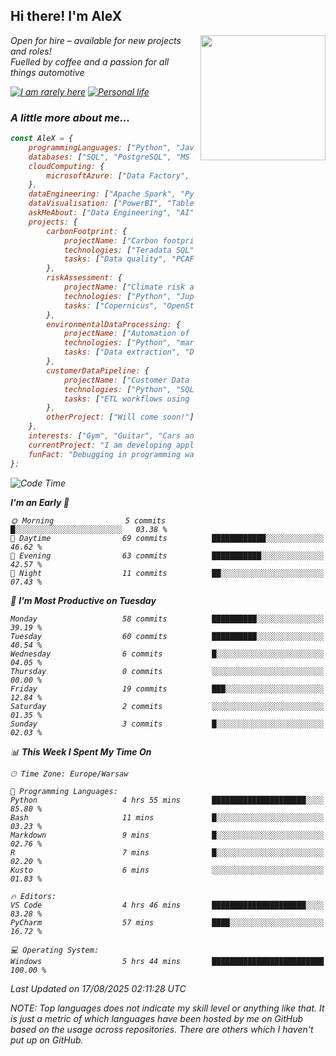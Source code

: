 <h2>Hi there! I'm AleX</h2>
<img align='right' src="https://media1.giphy.com/media/qgQUggAC3Pfv687qPC/giphy.gif" width="200" style="margin-left: 10px;">
<p><em>Open for hire – available for new projects and roles!</a>
</br>Fuelled by coffee and a passion for all things automotive</a>
<!-- </br>Student of <a href="https://www.sgh.waw.pl/en">Warsaw School of Economics</a>
</em></p> -->

[![I am rarely here](https://img.shields.io/badge/I_am_rarely_here-1877F2?style=for-the-badge&logo=facebook&logoColor=white)](https://www.facebook.com/aleksander.mazur.77)
[![Personal life](https://img.shields.io/badge/Personal_life-E4405F?style=for-the-badge&logo=instagram&logoColor=white)](https://www.instagram.com/evi_alex.pl/)
<!-- [![Work contact](https://img.shields.io/badge/Work_contact-0077B5?style=for-the-badge&logo=linkedin&logoColor=white)](https://www.linkedin.com/in/aleksander-mazur-bb3416253/) -->

### A little more about me...  

```javascript
const AleX = {
    programmingLanguages: ["Python", "JavaScript", "SQL", "R", "HTML", "CSS"],
    databases: ["SQL", "PostgreSQL", "MS SQL", "Teradata", "MongoDB"],
    cloudComputing: {
        microsoftAzure: ["Data Factory", "Data Lake Storage", "Functions", "Logic Apps", "Synapse", "API Management"]
    },
    dataEngineering: ["Apache Spark", "PySpark", "Databricks", "Apache Airflow"],
    dataVisualisation: ["PowerBI", "Tableau"],
    askMeAbout: ["Data Engineering", "AI", "Data Science", "Software Development"],
    projects: {
        carbonFootprint: {
            projectName: ["Carbon footprint calculations in D-SIB"],
            technologies: ["Teradata SQL", "MS SQL", "Power BI"],
            tasks: ["Data quality", "PCAF methodology", "Code documentation"]
        },
        riskAssessment: {
            projectName: ["Climate risk assessment for European bank"],
            technologies: ["Python", "Jupiter Notebook", "SQLite"],
            tasks: ["Copernicus", "OpenStreetMap", "ERA-5", "CMIP6", "Application for physical risk", "Development of heatmaps"]
        },
        environmentalDataProcessing: {
            projectName: ["Automation of Exiobase 3 Environmental Data Processing"],
            technologies: ["Python", "mariopy/pymrio"],
            tasks: ["Data extraction", "Data processing", "Code documentation", "Filter interface"]
        },
        customerDataPipeline: {
            projectName: ["Customer Data Pipeline for E-Commerce Personalization"],
            technologies: ["Python", "SQL", "NoSQL", "API", "Microsoft Azure", "PySpark", "Databricks", "PowerBI"],
            tasks: ["ETL workflows using Python and SQL", "ADF pipeline to integrate data", "Data transformations using Spark", "PowerBI dashboards"]
        },
        otherProject: ["Will come soon!"]
    },
    interests: ["Gym", "Guitar", "Cars and everything about them", "Chess", "I'm something a cook myself"],
    currentProject: "I am developing application which will calculate physical activies for countries based on data base of Copernicus",
    funFact: "Debugging in programming was named after the incident mentioned above. Grace Hopper's team removed the moth from the computer and kept it as a specimen in their logbook."
};
```

<!--START_SECTION:waka-->
![Code Time](http://img.shields.io/badge/Code%20Time-237%20hrs%2025%20mins-blue)

**I'm an Early 🐤** 

```text
🌞 Morning                5 commits           █░░░░░░░░░░░░░░░░░░░░░░░░   03.38 % 
🌆 Daytime                69 commits          ████████████░░░░░░░░░░░░░   46.62 % 
🌃 Evening                63 commits          ███████████░░░░░░░░░░░░░░   42.57 % 
🌙 Night                  11 commits          ██░░░░░░░░░░░░░░░░░░░░░░░   07.43 % 
```
📅 **I'm Most Productive on Tuesday** 

```text
Monday                   58 commits          ██████████░░░░░░░░░░░░░░░   39.19 % 
Tuesday                  60 commits          ██████████░░░░░░░░░░░░░░░   40.54 % 
Wednesday                6 commits           █░░░░░░░░░░░░░░░░░░░░░░░░   04.05 % 
Thursday                 0 commits           ░░░░░░░░░░░░░░░░░░░░░░░░░   00.00 % 
Friday                   19 commits          ███░░░░░░░░░░░░░░░░░░░░░░   12.84 % 
Saturday                 2 commits           ░░░░░░░░░░░░░░░░░░░░░░░░░   01.35 % 
Sunday                   3 commits           █░░░░░░░░░░░░░░░░░░░░░░░░   02.03 % 
```


📊 **This Week I Spent My Time On** 

```text
🕑︎ Time Zone: Europe/Warsaw

💬 Programming Languages: 
Python                   4 hrs 55 mins       █████████████████████░░░░   85.80 % 
Bash                     11 mins             █░░░░░░░░░░░░░░░░░░░░░░░░   03.23 % 
Markdown                 9 mins              █░░░░░░░░░░░░░░░░░░░░░░░░   02.76 % 
R                        7 mins              █░░░░░░░░░░░░░░░░░░░░░░░░   02.20 % 
Kusto                    6 mins              ░░░░░░░░░░░░░░░░░░░░░░░░░   01.83 % 

🔥 Editors: 
VS Code                  4 hrs 46 mins       █████████████████████░░░░   83.28 % 
PyCharm                  57 mins             ████░░░░░░░░░░░░░░░░░░░░░   16.72 % 

💻 Operating System: 
Windows                  5 hrs 44 mins       █████████████████████████   100.00 % 
```


 Last Updated on 17/08/2025 02:11:28 UTC
<!--END_SECTION:waka-->

NOTE: Top languages does not indicate my skill level or anything like that. It is just a metric of which languages have been hosted by me on GitHub based on the usage across repositories. There are others which I haven't put up on GitHub.
